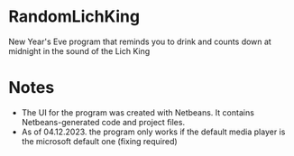 # RandomLichKing
New Year's Eve program that reminds you to drink and counts down at midnight in the sound of the Lich King

# Notes
- The UI for the program was created with Netbeans. It contains Netbeans-generated code and project files.
- As of 04.12.2023. the program only works if the default media player is the microsoft default one (fixing required)

